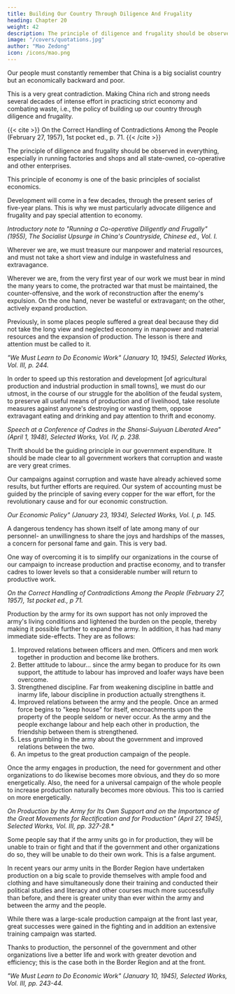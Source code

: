 ```yaml
---
title: Building Our Country Through Diligence And Frugality 
heading: Chapter 20
weight: 42
description: The principle of diligence and frugality should be observed in everything, especially in running factories and shops
image: "/covers/quotations.jpg"
author: "Mao Zedong"
icon: /icons/mao.png
---
```



Our people must constantly remember that China is a big socialist country but an economically backward and poor.

This is a very great contradiction. Making China rich and strong needs several decades of intense effort in  practicing strict economy and combating waste, i.e., the policy of building up our country through diligence and frugality.

{{< cite >}}
On the Correct Handling of Contradictions Among the People (February 27, 1957), 1st pocket ed., p. 71.
{{< /cite >}}

The principle of diligence and frugality should be observed in everything, especially in running factories and shops and all state-owned, co-operative and other enterprises.  

This principle of economy is one of the basic principles of socialist economics. 

Development will come in a few decades, through the present series of five-year plans. This is why we must particularly advocate diligence and frugality and pay special attention to economy.

<cite>Introductory note to "Running a Co-operative Diligently and Frugally" (1955), The Socialist Upsurge in China's Countryside, Chinese ed., Vol. I.</cite>

Wherever we are, we must treasure our manpower and material resources, and must not take a short view and indulge in wastefulness and extravagance. 

Wherever we are, from the very first year of our work we must bear in mind the many years to come, the protracted war that must be maintained, the counter-offensive, and the work of reconstruction after the enemy's expulsion. On the one hand, never be wasteful or extravagant; on the other, actively expand production. 

Previously, in some places people suffered a great deal because they did not take the long view and neglected economy in manpower and material resources and the expansion of production. The lesson is there and attention must be called to it.

<cite>"We Must Learn to Do Economic Work" (January 10, 1945), Selected Works, Vol. III, p. 244.</cite>

In order to speed up this restoration and development [of agricultural production and industrial production in small towns], we must do our utmost, in the course of our struggle for the abolition of the feudal system, to preserve all useful means of production and of livelihood, take resolute measures against anyone's destroying or wasting them, oppose extravagant eating and drinking and pay attention to thrift and economy.

<cite>Speech at a Conference of Cadres in the Shansi-Suiyuan Liberated Area" (April 1, 1948), Selected Works, Vol. IV, p. 238.</cite>


Thrift should be the guiding principle in our government expenditure. It should be made clear to all government workers that corruption and waste are very great crimes. 

Our campaigns against corruption and waste have already achieved some results, but further efforts are required. Our system of accounting must be guided by the principle of saving every copper for the war effort, for the revolutionary cause and for our economic construction.

<cite>Our Economic Policy" (January 23, 1934), Selected Works, Vol. I, p. 145.</cite>

A dangerous tendency has shown itself of late among many of our personnel- an unwillingness to share the joys and hardships of the masses, a concern for personal fame and gain. This is very bad. 

One way of overcoming it is to simplify our organizations in the course of our campaign to increase production and practise economy, and to transfer cadres to lower levels so that a considerable number will return to productive work.


<cite>On the Correct Handling of Contradictions Among the People (February 27, 1957), 1st pocket ed., p 71.</cite>

Production by the army for its own support has not only improved the army's living conditions and lightened the burden on the people, thereby making it possible further to expand the army. In addition, it has had many immediate side-effects. They are as follows:

1. Improved relations between officers and men. Officers and men work together in production and become like brothers.
2. Better attitude to labour… since the army began to produce for its own support, the attitude to labour has improved and loafer ways have been overcome.
3. Strengthened discipline. Far from weakening discipline in battle and inarmy life, labour discipline in production actually strengthens it.
4. Improved relations between the army and the people. Once an armed force begins to "keep house" for itself, encroachments upon the property of the people seldom or never occur. As the army and the people exchange labour and help each other in production, the friendship between them is strengthened.
5. Less grumbling in the army about the government and improved relations between the two.
6. An impetus to the great production campaign of the people. 

Once the army engages in production, the need for government and other organizations to do likewise becomes more obvious, and they do so more energetically. Also, the need for a universal campaign of the whole people to increase production naturally becomes more obvious. This too is carried on more energetically.

<cite>On Production by the Army for Its Own Support and on the Importance of the Great Movements for Rectification and for Production" (April 27, 1945), Selected Works, Vol. III, pp. 327-28.*</cite>


Some people say that if the army units go in for production, they will be unable to train or fight and that if the government and other organizations do so, they will be unable to do their own work. This is a false argument. 

In recent years our army units in the Border Region have undertaken production on a big scale to provide themselves with ample food and clothing and have simultaneously done their training and conducted their political studies and literacy and other courses much more successfully than before, and there is
greater unity than ever within the army and between the army and the people. 

While there was a large-scale production campaign at the front last year, great successes were gained in the fighting and in addition an extensive training campaign was started.

Thanks to production, the personnel of the government and other organizations live a better life and work with greater devotion and efficiency; this is the case both in the Border Region and at the front.

<cite>"We Must Learn to Do Economic Work" (January 10, 1945), Selected Works, Vol. III, pp. 243-44.</cite>

